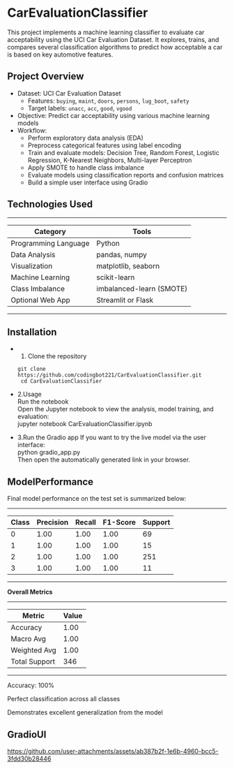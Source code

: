 # CarEvaluationClassifier

This project implements a machine learning classifier to evaluate car acceptability using the UCI Car Evaluation Dataset. It explores, trains, and compares several classification algorithms to predict how acceptable a car is based on key automotive features.

## Project Overview 

- Dataset: UCI Car Evaluation Dataset  
  - Features: `buying`, `maint`, `doors`, `persons`, `lug_boot`, `safety`  
  - Target labels: `unacc`, `acc`, `good`, `vgood`
- Objective: Predict car acceptability using various machine learning models
- Workflow:
  - Perform exploratory data analysis (EDA)
  - Preprocess categorical features using label encoding
  - Train and evaluate models: Decision Tree, Random Forest, Logistic Regression, K-Nearest Neighbors, Multi-layer Perceptron
  - Apply SMOTE to handle class imbalance
  - Evaluate models using classification reports and confusion matrices
  - Build a simple user interface using Gradio
 
## Technologies Used    
 ----------------------------------------------------
| Category              | Tools                     |
|-----------------------|---------------------------|       
| Programming Language  | Python                    |
| Data Analysis         | pandas, numpy             |
| Visualization         | matplotlib, seaborn       |
| Machine Learning      | scikit-learn              |
| Class Imbalance       | imbalanced-learn (SMOTE)  |
| Optional Web App      | Streamlit or Flask        |
 ---------------------------------------------------
## Installation

- 1. Clone the repository
  
   `git clone https://github.com/codingbot221/CarEvaluationClassifier.git` <br>
` cd CarEvaluationClassifier`  <br>
- 2.Usage  
   Run the notebook  <br>
   Open the Jupyter notebook to view the analysis, model training, and evaluation:  <br>
   jupyter notebook CarEvaluationClassifier.ipynb <br>

- 3.Run the Gradio app 
If you want to try the live model via the user interface:  <br>
   python gradio_app.py  <br>
Then open the automatically generated link in your browser.  <br>

## ModelPerformance
 Final model performance on the test set is summarized below:  <br>

 _ __ _ _ _ _ _ _ _ _ _ _ _ _ _ _ _ _ _ _ _ _ _ _ 
| Class | Precision | Recall | F1-Score | Support |
|-------|-----------|--------|----------|---------|
| 0     | 1.00      | 1.00   | 1.00     | 69      |
| 1     | 1.00      | 1.00   | 1.00     | 15      |
| 2     | 1.00      | 1.00   | 1.00     | 251     |
| 3     | 1.00      | 1.00   | 1.00     | 11      |
- - - - - - - - - - - - - - - - - - - -- - -  - - -
**Overall Metrics**
 _ _ _ _ _ _ _ _ _ _ _ _
| Metric        | Value |
|---------------|-------|
| Accuracy      | 1.00  |
| Macro Avg     | 1.00  |
| Weighted Avg  | 1.00  |
| Total Support | 346   |
- - - - - - - - - - - - -

Accuracy: 100%  <br>
 
Perfect classification across all classes  <br>

Demonstrates excellent generalization from the model  <br>

## GradioUI

https://github.com/user-attachments/assets/ab387b2f-1e6b-4960-bcc5-3fdd30b28446



